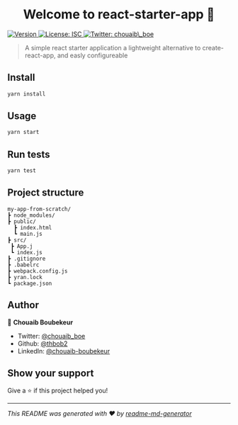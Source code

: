 <h1 align="center">Welcome to react-starter-app 👋</h1>
<p>
  <a href="https://www.npmjs.com/package/react-starter-app" target="_blank">
    <img alt="Version" src="https://img.shields.io/npm/v/react-starter-app.svg">
  </a>
  <a href="#" target="_blank">
    <img alt="License: ISC" src="https://img.shields.io/badge/License-ISC-yellow.svg" />
  </a>
  <a href="https://twitter.com/chouaib\_boe" target="_blank">
    <img alt="Twitter: chouaib\_boe" src="https://img.shields.io/twitter/follow/chouaib\_boe.svg?style=social" />
  </a>
</p>

> A simple react starter application a lightweight alternative to create-react-app, and easly configureable

## Install

```sh
yarn install
```

## Usage

```sh
yarn start
```

## Run tests

```sh
yarn test
```

## Project structure
```
my-app-from-scratch/
┣ node_modules/
┣ public/
  ┣ index.html
  ┗ main.js
┣ src/
 ┣ App.j
 ┗ index.js
┣ .gitignore
┣ .babelrc
┣ webpack.config.js
┣ yran.lock
┗ package.json
```
## Author

👤 **Chouaib Boubekeur**

* Twitter: [@chouaib\_boe](https://twitter.com/chouaib\_boe)
* Github: [@thbob2](https://github.com/thbob2)
* LinkedIn: [@chouaib-boubekeur](https://linkedin.com/in/chouaib-boubekeur)

## Show your support

Give a ⭐️ if this project helped you!

***
_This README was generated with ❤️ by [readme-md-generator](https://github.com/kefranabg/readme-md-generator)_